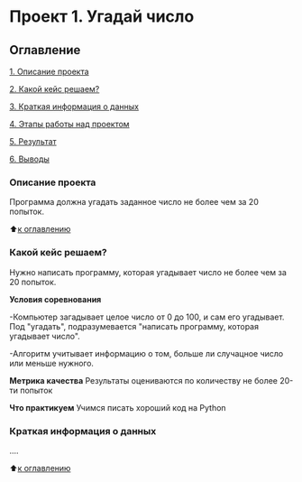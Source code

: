 # Проект 1. Угадай число

## Оглавление
[1. Описание проекта](https://github.com/AlexandrMenshikov/DataScience_New/tree/main/Project_1/README.md#Описание-проекта)

[2. Какой кейс решаем?](https://github.com/AlexandrMenshikov/DataScience_New/tree/main/Project_1/README.md#Какой-кейс-решаем?)

[3. Краткая информация о данных](https://github.com/AlexandrMenshikov/DataScience_New/tree/main/Project_1/README.md#Краткая-информация-о-данных)

[4. Этапы работы над проектом](https://github.com/AlexandrMenshikov/DataScience_New/tree/main/Project_1/README.md#Этапы-работы-над-проектом)

[5. Результат](https://github.com/AlexandrMenshikov/DataScience_New/tree/main/Project_1/README.md#Результат)

[6. Выводы](https://github.com/AlexandrMenshikov/DataScience_New/tree/main/Project_1/README.md#Выводы)


### Описание проекта
Программа должна угадать заданное число не более чем за 20 попыток.

:arrow_up:[к оглавлению](https://github.com/AlexandrMenshikov/DataScience_New/tree/main/Project_1/README.md#Оглавление)



### Какой кейс решаем?
Нужно написать программу, которая угадывает число не более чем за 20 попыток.



**Условия соревнования**

  -Компьютер загадывает целое число от 0 до 100, и сам его угадывает. Под "угадать", подразумевается "написать программу, которая угадывает число".

  -Алгоритм учитывает информацию о том, больше ли случацное число или меньше нужного.


**Метрика качества**
Результаты оцениваются по количеству не более 20-ти попыток


**Что практикуем**
Учимся писать хороший код на Python


### Краткая информация о данных
....

:arrow_up:[к оглавлению](https://github.com/AlexandrMenshikov/DataScience_New/tree/main/Project_1/README.md#Оглавление)
